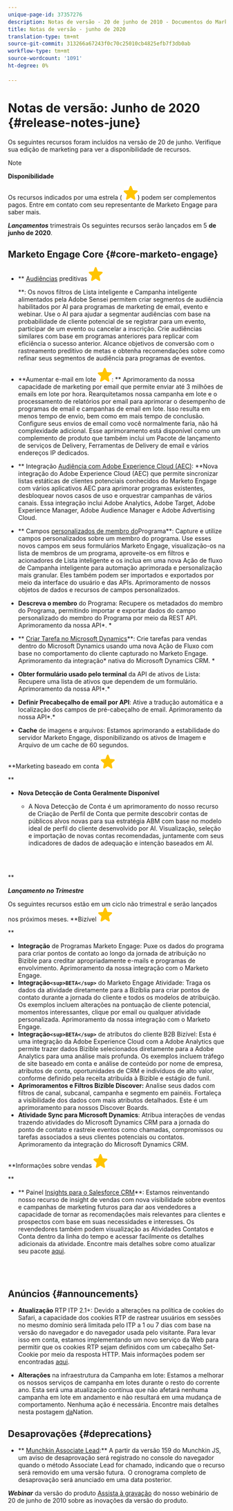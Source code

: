 ```yaml
---
unique-page-id: 37357276
description: Notas de versão - 20 de junho de 2010 - Documentos do Marketing - Documentação do produto
title: Notas de versão - junho de 2020
translation-type: tm+mt
source-git-commit: 313266a67243f0c70c25010cb4825efb7f3db0ab
workflow-type: tm+mt
source-wordcount: '1091'
ht-degree: 0%

---
```



# Notas de versão: Junho de 2020 {#release-notes-june}

Os seguintes recursos foram incluídos na versão de 20 de junho. Verifique sua edição de marketing para ver a disponibilidade de recursos.

>[!NOTE]
>
>**Disponibilidade**
>
>Os recursos indicados por uma estrela ( ![(star)](assets/star-yellow.svg)) podem ser complementos pagos. Entre em contato com seu representante de Marketo Engage para saber mais.

***Lançamentos*** trimestrais Os seguintes recursos serão lançados em 5 **de junho de 2020**.

## Marketo Engage Core {#core-marketo-engage}

* ** [Audiências](https://help.marketo.com/hc/en-us/articles/360045746253) preditivas ![(estrela)](assets/star-yellow.svg)

   **: Os novos filtros de Lista inteligente e Campanha inteligente alimentados pela Adobe Sensei permitem criar segmentos de audiência habilitados por AI para programas de marketing de email, evento e webinar. Use o AI para ajudar a segmentar audiências com base na probabilidade de cliente potencial de se registrar para um evento, participar de um evento ou cancelar a inscrição. Crie audiências similares com base em programas anteriores para replicar com eficiência o sucesso anterior. Alcance objetivos de conversão com o rastreamento preditivo de metas e obtenha recomendações sobre como refinar seus segmentos de audiência para programas de eventos.
* **Aumentar e-mail em lote ![(estrela)](assets/star-yellow.svg): ** Aprimoramento da nossa capacidade de marketing por email que permite enviar até 3 milhões de emails em lote por hora. Rearquitetamos nossa campanha em lote e o processamento de relatórios por email para aprimorar o desempenho de programas de email e campanhas de email em lote. Isso resulta em menos tempo de envio, bem como em mais tempo de conclusão. Configure seus envios de email como você normalmente faria, não há complexidade adicional. Esse aprimoramento está disponível como um complemento de produto que também inclui um Pacote de lançamento de serviços de Delivery, Ferramentas de Delivery de email e vários endereços IP dedicados.
* ** Integração [Audiência com Adobe Experience Cloud (AEC)](https://docs.marketo.com/x/ogI6Ag): **Nova integração do Adobe Experience Cloud (AEC) que permite sincronizar listas estáticas de clientes potenciais conhecidos do Marketo Engage com vários aplicativos AEC para aprimorar programas existentes, desbloquear novos casos de uso e orquestrar campanhas de vários canais. Essa integração inclui Adobe Analytics, Adobe Target, Adobe Experience Manager, Adobe Audience Manager e Adobe Advertising Cloud.
* ** Campos [personalizados de membro do](https://docs.marketo.com/x/MQA6Ag)Programa**: Capture e utilize campos personalizados sobre um membro do programa. Use esses novos campos em seus formulários Marketo Engage, visualização-os na lista de membros de um programa, aproveite-os em filtros e acionadores de Lista inteligente e os inclua em uma nova Ação de fluxo de Campanha inteligente para automação aprimorada e personalização mais granular. Eles também podem ser importados e exportados por meio da interface do usuário e das APIs. Aprimoramento de nossos objetos de dados e recursos de campos personalizados.
* **Descreva o membro** do Programa: Recupere os metadados do membro do Programa, permitindo importar e exportar dados do campo personalizado do membro do Programa por meio da REST API. Aprimoramento da nossa API*. *

* ** [Criar Tarefa no Microsoft Dynamics](https://docs.marketo.com/x/jQM6Ag)**: Crie tarefas para vendas dentro do Microsoft Dynamics usando uma nova Ação de Fluxo com base no comportamento do cliente capturado no Marketo Engage. Aprimoramento da integração* nativa do Microsoft Dynamics CRM. *

* **Obter formulário usado pelo terminal** da API de ativos de Lista: Recupere uma lista de ativos que dependem de um formulário. Aprimoramento da nossa API*.*

* **Definir Precabeçalho de email por API**: Ative a tradução automática e a localização dos campos de pré-cabeçalho de email. Aprimoramento da nossa API*.*

* **Cache** de imagens e arquivos: Estamos aprimorando a estabilidade do servidor Marketo Engage, disponibilizando os ativos de Imagem e Arquivo de um cache de 60 segundos.

**Marketing baseado em conta ![(star)](assets/star-yellow.svg)

**

* **Nova Detecção de Conta Geralmente Disponível**

   * A Nova Detecção de Conta é um aprimoramento do nosso recurso de Criação de Perfil de Conta que permite descobrir contas de públicos alvos novas para sua estratégia ABM com base no modelo ideal de perfil do cliente desenvolvido por AI. Visualização, seleção e importação de novas contas recomendadas, juntamente com seus indicadores de dados de adequação e intenção baseados em AI.

<br> 

**

***Lançamento no Trimestre***

Os seguintes recursos estão em um ciclo não trimestral e serão lançados nos próximos meses.
**Bizível ![(estrela)](assets/star-yellow.svg)

**

* **Integração** de Programas Marketo Engage: Puxe os dados do programa para criar pontos de contato ao longo da jornada de atribuição no Bizible para creditar apropriadamente e-mails e programas de envolvimento. Aprimoramento da nossa integração com o Marketo Engage.
* **Integração`<sup>BETA</sup>`** do Marketo Engage Atividade: Traga os dados da atividade diretamente para a Bizíblia para criar pontos de contato durante a jornada do cliente e todos os modelos de atribuição. Os exemplos incluem alterações na pontuação de cliente potencial, momentos interessantes, clique por email ou qualquer atividade personalizada. Aprimoramento da nossa integração com o Marketo Engage.
* **Integração`<sup>BETA</sup>`** de atributos do cliente B2B Bizível: Esta é uma integração da Adobe Experience Cloud com a Adobe Analytics que permite trazer dados Bizible selecionados diretamente para a Adobe Analytics para uma análise mais profunda. Os exemplos incluem tráfego de site baseado em conta e análise de conteúdo por nome de empresa, atributos de conta, oportunidades de CRM e indivíduos de alto valor, conforme definido pela receita atribuída à Bizible e estágio de funil.
* **Aprimoramentos e Filtros Bizible Discover:** Analise seus dados com filtros de canal, subcanal, campanha e segmento em painéis. Fortaleça a visibilidade dos dados com mais atributos detalhados. Este é um aprimoramento para nossos Discover Boards.
* **Atividade Sync para Microsoft Dynamics**: Atribua interações de vendas trazendo atividades do Microsoft Dynamics CRM para a jornada do ponto de contato e rastreie eventos como chamadas, compromissos ou tarefas associados a seus clientes potenciais ou contatos. Aprimoramento da integração do Microsoft Dynamics CRM.

**Informações sobre vendas ![(estrela)](assets/star-yellow.svg)

**

* ** Painel [Insights para o Salesforce CRM](https://docs.marketo.com/x/EoGMAg)**: Estamos reinventando nosso recurso de insight de vendas com nova visibilidade sobre eventos e campanhas de marketing futuros para dar aos vendedores a capacidade de tornar as recomendações mais relevantes para clientes e prospectos com base em suas necessidades e interesses. Os revendedores também podem visualização as Atividades Contatos e Conta dentro da linha do tempo e acessar facilmente os detalhes adicionais da atividade. Encontre mais detalhes sobre como atualizar seu pacote [aqui](https://docs.marketo.com/x/F4GMAg).

<br> 

## Anúncios {#announcements}

* **Atualização** RTP ITP 2.1+: Devido a alterações na política de cookies do Safari, a capacidade dos cookies RTP de rastrear usuários em sessões no mesmo domínio será limitada pelo ITP a 1 ou 7 dias com base na versão do navegador e do navegador usada pelo visitante. Para levar isso em conta, estamos implementando um novo serviço da Web para permitir que os cookies RTP sejam definidos com um cabeçalho Set-Cookie por meio da resposta HTTP. Mais informações podem ser encontradas [aqui](https://nation.marketo.com/t5/Knowledgebase/Browser-Cookie-Updates-How-Marketo-RTP-Is-Affected/ta-p/299603).

* **Alterações** na infraestrutura da Campanha em lote: Estamos a melhorar os nossos serviços de campanha em lotes durante o resto do corrente ano. Esta será uma atualização contínua que não afetará nenhuma campanha em lote em andamento e não resultará em uma mudança de comportamento. Nenhuma ação é necessária. Encontre mais detalhes nesta postagem [da](https://nation.marketo.com/t5/Product-Documents/Batch-Campaign-Processing-Infrastructure-Update/ta-p/301374)Nation.

## Desaprovações {#deprecations}

* ** [Munchkin Associate Lead](https://developers.marketo.com/blog/deprecation-of-munchkin-associate-lead-method/):** A partir da versão 159 do Munchkin JS, um aviso de desaprovação será registrado no console do navegador quando o método Associate Lead for chamado, indicando que o recurso será removido em uma versão futura.  O cronograma completo de desaprovação será anunciado em uma data posterior.

***Webinar*** da versão do produto [Assista à gravação](https://engage.marketo.com/June-Release-2020-On-Demand.html) do nosso webinário de 20 de junho de 2010 sobre as inovações da versão do produto.
